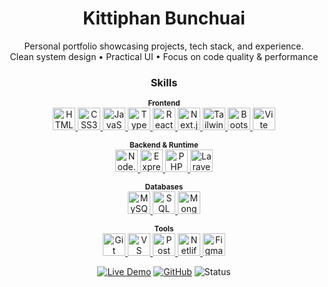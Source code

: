 ﻿<h1 align="center">Kittiphan Bunchuai</h1>

<p align="center">
  Personal portfolio showcasing projects, tech stack, and experience.<br/>
  Clean system design • Practical UI • Focus on code quality & performance
</p>

<div align="center">

  <h3>Skills</h3>

  <!-- Frontend -->
  <p>
    <sub><b>Frontend</b></sub><br/>
    <a href="https://developer.mozilla.org/en-US/docs/Glossary/HTML5" target="_blank" rel="noreferrer" title="HTML5">
      <img src="https://raw.githubusercontent.com/danielcranney/readme-generator/main/public/icons/skills/html5-colored.svg" width="36" height="36" alt="HTML5"/>
    </a>
    <a href="https://developer.mozilla.org/en-US/docs/Web/CSS" target="_blank" rel="noreferrer" title="CSS3">
      <img src="https://raw.githubusercontent.com/danielcranney/readme-generator/main/public/icons/skills/css3-colored.svg" width="36" height="36" alt="CSS3"/>
    </a>
    <a href="https://developer.mozilla.org/en-US/docs/Web/JavaScript" target="_blank" rel="noreferrer" title="JavaScript">
      <img src="https://raw.githubusercontent.com/danielcranney/readme-generator/main/public/icons/skills/javascript-colored.svg" width="36" height="36" alt="JavaScript"/>
    </a>
    <a href="https://www.typescriptlang.org/" target="_blank" rel="noreferrer" title="TypeScript">
      <img src="https://raw.githubusercontent.com/danielcranney/readme-generator/main/public/icons/skills/typescript-colored.svg" width="36" height="36" alt="TypeScript"/>
    </a>
    <a href="https://react.dev/" target="_blank" rel="noreferrer" title="React">
      <img src="https://raw.githubusercontent.com/danielcranney/readme-generator/main/public/icons/skills/react-colored.svg" width="36" height="36" alt="React"/>
    </a>
    <a href="https://nextjs.org/docs" target="_blank" rel="noreferrer" title="Next.js">
      <img src="https://raw.githubusercontent.com/danielcranney/readme-generator/main/public/icons/skills/nextjs-colored.svg" width="36" height="36" alt="Next.js"/>
    </a>
    <a href="https://tailwindcss.com/" target="_blank" rel="noreferrer" title="Tailwind CSS">
      <img src="https://raw.githubusercontent.com/danielcranney/readme-generator/main/public/icons/skills/tailwindcss-colored.svg" width="36" height="36" alt="Tailwind CSS"/>
    </a>
    <a href="https://getbootstrap.com/" target="_blank" rel="noreferrer" title="Bootstrap">
      <img src="https://raw.githubusercontent.com/danielcranney/readme-generator/main/public/icons/skills/bootstrap-colored.svg" width="36" height="36" alt="Bootstrap"/>
    </a>
    <a href="https://vitejs.dev/" target="_blank" rel="noreferrer" title="Vite">
      <img src="https://raw.githubusercontent.com/danielcranney/readme-generator/main/public/icons/skills/vite-colored.svg" width="36" height="36" alt="Vite"/>
    </a>
  </p>

  <!-- Backend & Runtime -->
  <p>
    <sub><b>Backend & Runtime</b></sub><br/>
    <a href="https://nodejs.org/en" target="_blank" rel="noreferrer" title="Node.js">
      <img src="https://raw.githubusercontent.com/danielcranney/readme-generator/main/public/icons/skills/nodejs-colored.svg" width="36" height="36" alt="Node.js"/>
    </a>
    <a href="https://expressjs.com/" target="_blank" rel="noreferrer" title="Express">
      <img src="https://raw.githubusercontent.com/danielcranney/readme-generator/main/public/icons/skills/express-colored.svg" width="36" height="36" alt="Express"/>
    </a>
    <a href="https://www.php.net/" target="_blank" rel="noreferrer" title="PHP">
      <img src="https://raw.githubusercontent.com/danielcranney/readme-generator/main/public/icons/skills/php-colored.svg" width="36" height="36" alt="PHP"/>
    </a>
    <a href="https://laravel.com/" target="_blank" rel="noreferrer" title="Laravel">
      <img src="https://raw.githubusercontent.com/danielcranney/readme-generator/main/public/icons/skills/laravel-colored.svg" width="36" height="36" alt="Laravel"/>
    </a>
  </p>

  <!-- Databases -->
  <p>
    <sub><b>Databases</b></sub><br/>
    <a href="https://www.mysql.com/" target="_blank" rel="noreferrer" title="MySQL">
      <img src="https://raw.githubusercontent.com/danielcranney/readme-generator/main/public/icons/skills/mysql-colored.svg" width="36" height="36" alt="MySQL"/>
    </a>
    <a href="https://learn.microsoft.com/sql/sql-server/" target="_blank" rel="noreferrer" title="SQL Server">
      <img src="https://cdn.jsdelivr.net/gh/devicons/devicon/icons/microsoftsqlserver/microsoftsqlserver-plain.svg" width="36" height="36" alt="SQL Server"/>
    </a>
    <a href="https://www.mongodb.com/" target="_blank" rel="noreferrer" title="MongoDB">
      <img src="https://raw.githubusercontent.com/danielcranney/readme-generator/main/public/icons/skills/mongodb-colored.svg" width="36" height="36" alt="MongoDB"/>
    </a>
  </p>

  <!-- Tools -->
  <p>
    <sub><b>Tools</b></sub><br/>
    <a href="https://git-scm.com/" target="_blank" rel="noreferrer" title="Git">
      <img src="https://raw.githubusercontent.com/danielcranney/readme-generator/main/public/icons/skills/git-colored.svg" width="36" height="36" alt="Git"/>
    </a>
    <a href="https://code.visualstudio.com/" target="_blank" rel="noreferrer" title="VS Code">
      <img src="https://raw.githubusercontent.com/danielcranney/readme-generator/main/public/icons/skills/visualstudiocode.svg" width="36" height="36" alt="VS Code"/>
    </a>
    <a href="https://www.postman.com/" target="_blank" rel="noreferrer" title="Postman">
      <img src="https://cdn.jsdelivr.net/gh/devicons/devicon/icons/postman/postman-plain.svg" width="36" height="36" alt="Postman"/>
    </a>
    <a href="https://www.netlify.com/" target="_blank" rel="noreferrer" title="Netlify">
      <img src="https://cdn.jsdelivr.net/gh/devicons/devicon/icons/netlify/netlify-original.svg" width="36" height="36" alt="Netlify"/>
    </a>
    <a href="https://www.figma.com/" target="_blank" rel="noreferrer" title="Figma">
      <img src="https://raw.githubusercontent.com/danielcranney/readme-generator/main/public/icons/skills/figma-colored.svg" width="36" height="36" alt="Figma"/>
    </a>
  </p>

</div>
<p align="center">
  <a href="https://ktpportfolio.netlify.app/" target="_blank"><img src="https://img.shields.io/badge/Live%20Demo-Visit-success?style=flat-square" alt="Live Demo"/></a>
  <a href="https://github.com/KTPPUz" target="_blank"><img src="https://img.shields.io/badge/GitHub-KTPPUz-black?style=flat-square&logo=github" alt="GitHub"/></a>
  <img src="https://img.shields.io/badge/Status-Active-brightgreen?style=flat-square" alt="Status"/>
</p>

